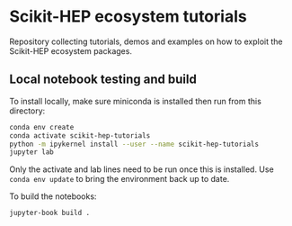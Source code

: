 # Scikit-HEP ecosystem tutorials

Repository collecting tutorials, demos and examples on how to exploit
the Scikit-HEP ecosystem packages.

## Local notebook testing and build

To install locally, make sure miniconda is installed then run from this
directory:

```bash
conda env create
conda activate scikit-hep-tutorials
python -m ipykernel install --user --name scikit-hep-tutorials
jupyter lab
```

Only the activate and lab lines need to be run once this is installed. Use
`conda env update` to bring the environment back up to date.

To build the notebooks:

```bash
jupyter-book build .
```


